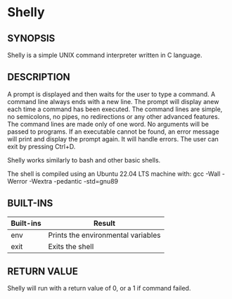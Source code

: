 
# Shelly


## SYNOPSIS

Shelly is a simple UNIX command interpreter written in C language. 

## DESCRIPTION

A prompt is displayed and then waits for the user to type a command. A command line always ends with a new line. The prompt will display anew each time a command has been executed. The command lines are simple, no semicolons, no pipes, no redirections or any other advanced features. The command lines are made only of one word. No arguments will be passed to programs. If an executable cannot be found, an error message will print and display the prompt again. It will handle errors. The user can exit by pressing Ctrl+D.

Shelly works similarly to bash and other basic shells.

The shell is compiled using an Ubuntu 22.04 LTS machine with: 
gcc -Wall -Werror -Wextra -pedantic -std=gnu89


## BUILT-INS

| **Built-ins** | **Result** |
| ----- | --------------------------- |
| env | Prints the environmental variables  |
| exit | Exits the shell |

## RETURN VALUE

Shelly will run with a return value of 0, or a 1 if command failed.

